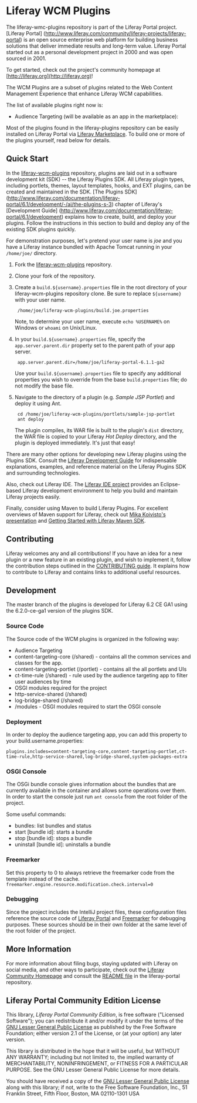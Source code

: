 # Liferay WCM Plugins

The liferay-wmc-plugins repository is part of the Liferay Portal project.
[Liferay Portal]
(http://www.liferay.com/community/liferay-projects/liferay-portal) is an
open source enterprise web platform for building business solutions that deliver
immediate results and long-term value. Liferay Portal started out as a personal
development project in 2000 and was open sourced in 2001.

To get started, check out the project's community homepage at
[http://liferay.org](http://liferay.org)!

The WCM Plugins are a subset of plugins related to the Web Content Management
Experience that enhance Liferay WCM capabilities.

The list of available plugins right now is:
* Audience Targeting (will be available as an app in the marketplace):

Most of the plugins found in the liferay-plugins repository can be easily
installed on Liferay Portal via [Liferay
Marketplace](http://liferay.com/marketplace). To build one or more of the
plugins yourself, read below for details.

## Quick Start

In the [liferay-wcm-plugins](https://github.com/liferay/temp-wcm-plugins)
repository, plugins are laid out in a software development kit (SDK) -- the
Liferay Plugins SDK. All Liferay plugin types, including portlets, themes,
layout templates, hooks, and EXT plugins, can be created and maintained in the
 SDK. [The Plugins SDK]
 (http://www.liferay.com/documentation/liferay-portal/6.1/development/-/ai/the-plugins-s-3)
chapter of Liferay's [Development Guide]
(http://www.liferay.com/documentation/liferay-portal/6.1/development)
explains how to create, build, and deploy your plugins. Follow the instructions
in this section to build and deploy any of the existing SDK plugins quickly.

For demonstration purposes, let's pretend your user name is *joe* and you have a
Liferay instance bundled with Apache Tomcat running in your `/home/joe/`
directory.

1. Fork the [liferay-wcm-plugins](https://github.com/liferay/temp-wcm-plugins)
repository.

2. Clone your fork of the repository.
3. Create a `build.${username}.properties` file in the root directory of your
liferay-wcm-plugins repository clone. Be sure to replace `${username}` with your
user name.

		/home/joe/liferay-wcm-plugins/build.joe.properties

	Note, to determine your user name, execute `echo %USERNAME%` on Windows or
	`whoami` on Unix/Linux.

4. In your `build.${username}.properties` file, specify the
`app.server.parent.dir` property set to the parent path of your app server.

    	app.server.parent.dir=/home/joe/liferay-portal-6.1.1-ga2

	Use your `build.${username}.properties` file to specify any additional
	properties you wish to override from the base `build.properties` file; do
	not modify the base file.

5. Navigate to the directory of a plugin (e.g. *Sample JSP Portlet*) and deploy
it using Ant.

		cd /home/joe/liferay-wcm-plugins/portlets/sample-jsp-portlet
		ant deploy

	The plugin compiles, its WAR file is built to the plugin's `dist` directory,
	the WAR file is copied to your Liferay *Hot Deploy* directory, and the
	plugin is deployed immediately. It's just that easy!

There are many other options for developing new Liferay plugins using the
Plugins SDK. Consult the [Liferay Development
Guide](http://www.liferay.com/documentation/liferay-portal/6.1/development) for
indispensable explanations, examples, and reference material on the Liferay
Plugins SDK and surrounding technologies.

Also, check out Liferay IDE. The [Liferay IDE
project](http://www.liferay.com/community/liferay-projects/liferay-ide) provides
an Eclipse-based Liferay development environment to help you build and maintain
Liferay projects easily.

Finally, consider using Maven to build Liferay Plugins. For excellent overviews
of Maven support for Liferay, check out [Mika Koivisto's
presentation](http://www.slideshare.net/koivimik/developing-liferay-plugins-with-maven)
and [Getting Started with Liferay Maven
SDK](http://www.liferay.com/web/mika.koivisto/blog/-/blogs/12322618).

## Contributing

Liferay welcomes any and all contributions! If you have an idea for a new plugin
or a new feature in an existing plugin, and wish to implement it, follow the
contribution steps outlined in the [CONTRIBUTING
guide](https://github.com/liferay/liferay-portal/blob/master/CONTRIBUTING.markdown).
It explains how to contribute to Liferay and contains links to additional useful
resources.

## Development

The master branch of the plugins is developed for Liferay 6.2 CE GA1 using the
6.2.0-ce-ga1 version of the plugins SDK.

### Source Code

The Source code of the WCM plugins is organized in the following way:
* Audience Targeting
 * content-targeting-core (/shared) - contains all the common services and
classes for the app.
 * content-targeting-portlet (/portlet) - contains all the all portlets and UIs
 * ct-time-rule (/shared) - rule used by the audience targeting app to filter
user audiences by time
* OSGI modules required for the project
 * http-service-shared (/shared)
 * log-bridge-shared (/shared)
* /modules - OSGI modules required to start the OSGI console

### Deployment

In order to deploy the audience targeting app, you can add this property to your
build.username.properties:

`plugins.includes=content-targeting-core,content-targeting-portlet,ct-time-rule,http-service-shared,log-bridge-shared,system-packages-extra`


### OSGI Console

The OSGi bundle console gives information about the bundles that are currently
 available in the container and allows some operations over them. In order to
 start the console just run `ant console` from the root folder of the project.

Some useful commands:

* bundles: list bundles and status
* start [bundle id]: starts a bundle
* stop [bundle id]: stops a bundle
* uninstall [bundle id]: uninstalls a bundle

### Freemarker

Set this property to 0 to always retrieve the freemarker code from the template
 instead of the cache.
`freemarker.engine.resource.modification.check.interval=0`

### Debugging

Since the project includes the IntelliJ project files, these configuration files
reference the source code of
[Liferay Portal](http://sourceforge.net/projects/lportal/files/Liferay%20Portal/)
and [Freemarker](http://sourceforge.net/projects/freemarker/files/freemarker/)
for debugging purposes. These sources should be in their own folder at the same
level of the root folder of the project.

## More Information

For more information about filing bugs, staying updated with Liferay on social
media, and other ways to participate, check out the [Liferay Community
Homepage](http://liferay.org) and consult the [README
file](https://github.com/liferay/liferay-portal/blob/master/README.markdown) in
the liferay-portal repository.

## Liferay Portal Community Edition License

This library, *Liferay Portal Community Edition*, is free software ("Licensed
Software"); you can redistribute it and/or modify it under the terms of the [GNU
Lesser General Public License](http://www.gnu.org/licenses/lgpl-2.1.html) as
published by the Free Software Foundation; either version 2.1 of the License, or
(at your option) any later version.

This library is distributed in the hope that it will be useful, but WITHOUT ANY
WARRANTY; including but not limited to, the implied warranty of MERCHANTABILITY,
NONINFRINGEMENT, or FITNESS FOR A PARTICULAR PURPOSE. See the GNU Lesser General
Public License for more details.

You should have received a copy of the [GNU Lesser General Public
License](http://www.gnu.org/licenses/lgpl-2.1.html) along with this library; if
not, write to the Free Software Foundation, Inc., 51 Franklin Street, Fifth
Floor, Boston, MA 02110-1301 USA

